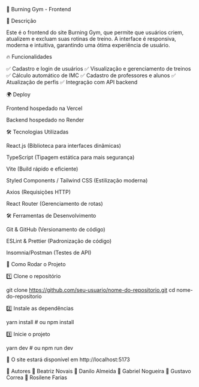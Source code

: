 📌 Burning Gym - Frontend


🚀 Descrição

Este é o frontend do site Burning Gym, que permite que usuários criem, atualizem e excluam suas rotinas de treino. A interface é responsiva, moderna e intuitiva, garantindo uma ótima experiência de usuário.


🔥 Funcionalidades

✅ Cadastro e login de usuários
✅ Visualização e gerenciamento de treinos
✅ Cálculo automático de IMC
✅ Cadastro de professores e alunos
✅ Atualização de perfis
✅ Integração com API backend

🌍 Deploy

Frontend hospedado na Vercel

Backend hospedado no Render

🛠️ Tecnologias Utilizadas

React.js (Biblioteca para interfaces dinâmicas)

TypeScript (Tipagem estática para mais segurança)

Vite (Build rápido e eficiente)

Styled Components / Tailwind CSS (Estilização moderna)

Axios (Requisições HTTP)

React Router (Gerenciamento de rotas)

🛠️ Ferramentas de Desenvolvimento

Git & GitHub (Versionamento de código)

ESLint & Prettier (Padronização de código)

Insomnia/Postman (Testes de API)

🚀 Como Rodar o Projeto

1️⃣ Clone o repositório

 git clone https://github.com/seu-usuario/nome-do-repositorio.git
 cd nome-do-repositorio

2️⃣ Instale as dependências

 yarn install  # ou npm install

3️⃣ Inicie o projeto

 yarn dev  # ou npm run dev

📍 O site estará disponível em http://localhost:5173


👥 Autores
📌 Beatriz Novais
📌 Danilo Almeida
📌 Gabriel Nogueira
📌 Gustavo Correa
📌 Rosilene Farias

